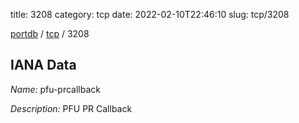 title: 3208
category: tcp
date: 2022-02-10T22:46:10
slug: tcp/3208

[portdb](/) / [tcp](/category/tcp.html) / 3208


## IANA Data

_Name:_ pfu-prcallback

_Description:_ PFU PR Callback


